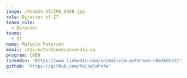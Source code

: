 ```yaml
---
image: /team24-25/IMG_6958.jpg
role: Director of IT
teams_role:
  - Director
teams:
  - IT
name: Malcolm Peterson
email: itdirector@ieeeconcordia.ca
program: COEN
linkedin: 'https://www.linkedin.com/in/malcolm-peterson-586360257/'
github: 'https://github.com/MalcolmPete'
---
```


